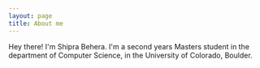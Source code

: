```yaml
---
layout: page
title: About me
---
```


Hey there! I'm Shipra Behera. I'm a second years Masters student in the department of Computer Science, in the University of Colorado, Boulder.

